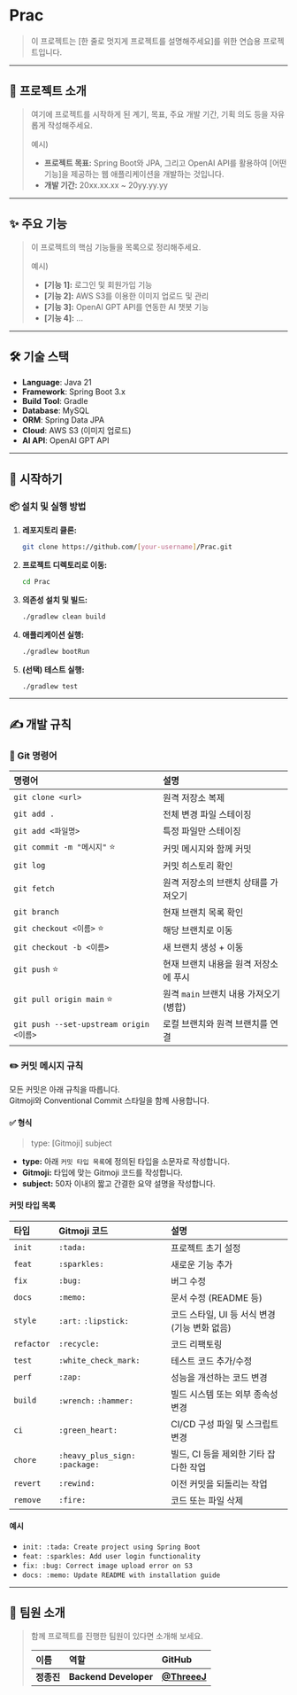 # Prac

> 이 프로젝트는 [한 줄로 멋지게 프로젝트를 설명해주세요]를 위한 연습용 프로젝트입니다.

---

## 📌 프로젝트 소개

> 여기에 프로젝트를 시작하게 된 계기, 목표, 주요 개발 기간, 기획 의도 등을 자유롭게 작성해주세요.
>
> 예시)
>
> - **프로젝트 목표:** Spring Boot와 JPA, 그리고 OpenAI API를 활용하여 [어떤 기능]을 제공하는 웹 애플리케이션을 개발하는 것입니다.
> - **개발 기간:** 20xx.xx.xx ~ 20yy.yy.yy

---

## ✨ 주요 기능

> 이 프로젝트의 핵심 기능들을 목록으로 정리해주세요.
>
> 예시)
> - **[기능 1]:** 로그인 및 회원가입 기능
> - **[기능 2]:** AWS S3를 이용한 이미지 업로드 및 관리
> - **[기능 3]:** OpenAI GPT API를 연동한 AI 챗봇 기능
> - **[기능 4]:** ...

---

## 🛠 기술 스택

- **Language**: Java 21  
- **Framework**: Spring Boot 3.x  
- **Build Tool**: Gradle  
- **Database**: MySQL  
- **ORM**: Spring Data JPA  
- **Cloud**: AWS S3 (이미지 업로드)  
- **AI API**: OpenAI GPT API

---

## 🚀 시작하기

### 📦 설치 및 실행 방법

1. **레포지토리 클론:**

    ```bash
    git clone https://github.com/[your-username]/Prac.git
    ```

2. **프로젝트 디렉토리로 이동:**

    ```bash
    cd Prac
    ```

3. **의존성 설치 및 빌드:**

    ```bash
    ./gradlew clean build
    ```

4. **애플리케이션 실행:**

    ```bash
    ./gradlew bootRun
    ```

5. **(선택) 테스트 실행:**

    ```bash
    ./gradlew test
    ```

---

## ✍️ 개발 규칙

### 🚩 Git 명령어

| 명령어 | 설명 |
| :--- | :--- |
| `git clone <url>` | 원격 저장소 복제 |
| `git add .` | 전체 변경 파일 스테이징 |
| `git add <파일명>` | 특정 파일만 스테이징 |
| `git commit -m "메시지"` ⭐ | 커밋 메시지와 함께 커밋 |
| `git log` | 커밋 히스토리 확인 |
| `git fetch` | 원격 저장소의 브랜치 상태를 가져오기 |
| `git branch` | 현재 브랜치 목록 확인 |
| `git checkout <이름>` ⭐ | 해당 브랜치로 이동 |
| `git checkout -b <이름>` | 새 브랜치 생성 + 이동 |
| `git push` ⭐ | 현재 브랜치 내용을 원격 저장소에 푸시 |
| `git pull origin main` ⭐ | 원격 `main` 브랜치 내용 가져오기 (병합) |
| `git push --set-upstream origin <이름>` | 로컬 브랜치와 원격 브랜치를 연결 |

### ✏️ 커밋 메시지 규칙

모든 커밋은 아래 규칙을 따릅니다.  
Gitmoji와 Conventional Commit 스타일을 함께 사용합니다.

#### ✅ 형식

> type: [Gitmoji] subject

-   **type:** 아래 `커밋 타입 목록`에 정의된 타입을 소문자로 작성합니다.
-   **Gitmoji:** 타입에 맞는 Gitmoji 코드를 작성합니다.
-   **subject:** 50자 이내의 짧고 간결한 요약 설명을 작성합니다.

#### 커밋 타입 목록

| 타입 | Gitmoji 코드 | 설명 |
| :--- | :--- | :--- |
| `init` | `:tada:` | 프로젝트 초기 설정 |
| `feat` | `:sparkles:` | 새로운 기능 추가 |
| `fix` | `:bug:` | 버그 수정 |
| `docs` | `:memo:` | 문서 수정 (README 등) |
| `style` | `:art:` `:lipstick:` | 코드 스타일, UI 등 서식 변경 (기능 변화 없음) |
| `refactor` | `:recycle:` | 코드 리팩토링 |
| `test` | `:white_check_mark:` | 테스트 코드 추가/수정 |
| `perf` | `:zap:` | 성능을 개선하는 코드 변경 |
| `build` | `:wrench:` `:hammer:` | 빌드 시스템 또는 외부 종속성 변경 |
| `ci` | `:green_heart:` | CI/CD 구성 파일 및 스크립트 변경 |
| `chore` | `:heavy_plus_sign:` `:package:` | 빌드, CI 등을 제외한 기타 잡다한 작업 |
| `revert` | `:rewind:` | 이전 커밋을 되돌리는 작업 |
| `remove` | `:fire:` | 코드 또는 파일 삭제 |

#### 예시

-   `init: :tada: Create project using Spring Boot`
-   `feat: :sparkles: Add user login functionality`
-   `fix: :bug: Correct image upload error on S3`
-   `docs: :memo: Update README with installation guide`

---

## 👥 팀원 소개

> 함께 프로젝트를 진행한 팀원이 있다면 소개해 보세요.
>
> | 이름 | 역할 | GitHub |
> | :--- | :--- | :--- |
> | **정종진** | **Backend Developer** | [**@ThreeeJ**](https://github.com/ThreeeJ) |

